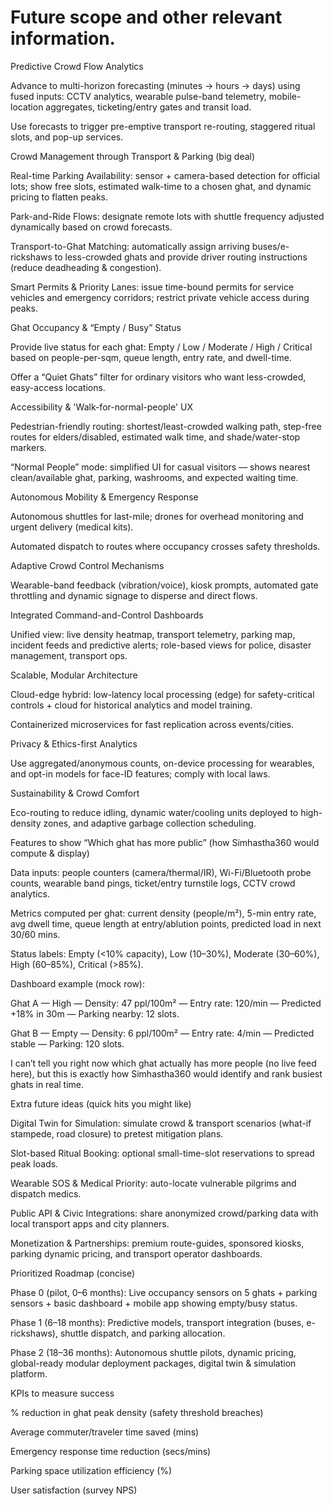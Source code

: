 # Future scope and other relevant information.
Predictive Crowd Flow Analytics

Advance to multi-horizon forecasting (minutes → hours → days) using fused inputs: CCTV analytics, wearable pulse-band telemetry, mobile-location aggregates, ticketing/entry gates and transit load.

Use forecasts to trigger pre-emptive transport re-routing, staggered ritual slots, and pop-up services.

Crowd Management through Transport & Parking (big deal)

Real-time Parking Availability: sensor + camera-based detection for official lots; show free slots, estimated walk-time to a chosen ghat, and dynamic pricing to flatten peaks.

Park-and-Ride Flows: designate remote lots with shuttle frequency adjusted dynamically based on crowd forecasts.

Transport-to-Ghat Matching: automatically assign arriving buses/e-rickshaws to less-crowded ghats and provide driver routing instructions (reduce deadheading & congestion).

Smart Permits & Priority Lanes: issue time-bound permits for service vehicles and emergency corridors; restrict private vehicle access during peaks.

Ghat Occupancy & “Empty / Busy” Status

Provide live status for each ghat: Empty / Low / Moderate / High / Critical based on people-per-sqm, queue length, entry rate, and dwell-time.

Offer a “Quiet Ghats” filter for ordinary visitors who want less-crowded, easy-access locations.

Accessibility & 'Walk-for-normal-people' UX

Pedestrian-friendly routing: shortest/least-crowded walking path, step-free routes for elders/disabled, estimated walk time, and shade/water-stop markers.

“Normal People” mode: simplified UI for casual visitors — shows nearest clean/available ghat, parking, washrooms, and expected waiting time.

Autonomous Mobility & Emergency Response

Autonomous shuttles for last-mile; drones for overhead monitoring and urgent delivery (medical kits).

Automated dispatch to routes where occupancy crosses safety thresholds.

Adaptive Crowd Control Mechanisms

Wearable-band feedback (vibration/voice), kiosk prompts, automated gate throttling and dynamic signage to disperse and direct flows.

Integrated Command-and-Control Dashboards

Unified view: live density heatmap, transport telemetry, parking map, incident feeds and predictive alerts; role-based views for police, disaster management, transport ops.

Scalable, Modular Architecture

Cloud-edge hybrid: low-latency local processing (edge) for safety-critical controls + cloud for historical analytics and model training.

Containerized microservices for fast replication across events/cities.

Privacy & Ethics-first Analytics

Use aggregated/anonymous counts, on-device processing for wearables, and opt-in models for face-ID features; comply with local laws.

Sustainability & Crowd Comfort

Eco-routing to reduce idling, dynamic water/cooling units deployed to high-density zones, and adaptive garbage collection scheduling.

Features to show “Which ghat has more public” (how Simhastha360 would compute & display)

Data inputs: people counters (camera/thermal/IR), Wi-Fi/Bluetooth probe counts, wearable band pings, ticket/entry turnstile logs, CCTV crowd analytics.

Metrics computed per ghat: current density (people/m²), 5-min entry rate, avg dwell time, queue length at entry/ablution points, predicted load in next 30/60 mins.

Status labels: Empty (<10% capacity), Low (10–30%), Moderate (30–60%), High (60–85%), Critical (>85%).

Dashboard example (mock row):

Ghat A — High — Density: 47 ppl/100m² — Entry rate: 120/min — Predicted +18% in 30m — Parking nearby: 12 slots.

Ghat B — Empty — Density: 6 ppl/100m² — Entry rate: 4/min — Predicted stable — Parking: 120 slots.

I can’t tell you right now which ghat actually has more people (no live feed here), but this is exactly how Simhastha360 would identify and rank busiest ghats in real time.

Extra future ideas (quick hits you might like)

Digital Twin for Simulation: simulate crowd & transport scenarios (what-if stampede, road closure) to pretest mitigation plans.

Slot-based Ritual Booking: optional small-time-slot reservations to spread peak loads.

Wearable SOS & Medical Priority: auto-locate vulnerable pilgrims and dispatch medics.

Public API & Civic Integrations: share anonymized crowd/parking data with local transport apps and city planners.

Monetization & Partnerships: premium route-guides, sponsored kiosks, parking dynamic pricing, and transport operator dashboards.

Prioritized Roadmap (concise)

Phase 0 (pilot, 0–6 months): Live occupancy sensors on 5 ghats + parking sensors + basic dashboard + mobile app showing empty/busy status.

Phase 1 (6–18 months): Predictive models, transport integration (buses, e-rickshaws), shuttle dispatch, and parking allocation.

Phase 2 (18–36 months): Autonomous shuttle pilots, dynamic pricing, global-ready modular deployment packages, digital twin & simulation platform.

KPIs to measure success

% reduction in ghat peak density (safety threshold breaches)

Average commuter/traveler time saved (mins)

Emergency response time reduction (secs/mins)

Parking space utilization efficiency (%)

User satisfaction (survey NPS)